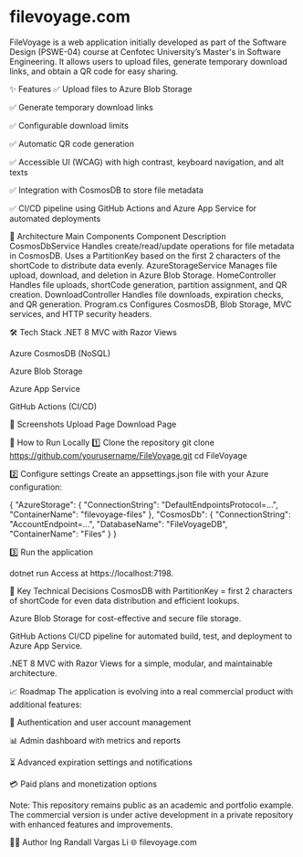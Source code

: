 # filevoyage.com

FileVoyage is a web application initially developed as part of the Software Design (PSWE-04) course at Cenfotec University’s Master's in Software Engineering.
It allows users to upload files, generate temporary download links, and obtain a QR code for easy sharing.

✨ Features
✅ Upload files to Azure Blob Storage

✅ Generate temporary download links

✅ Configurable download limits

✅ Automatic QR code generation

✅ Accessible UI (WCAG) with high contrast, keyboard navigation, and alt texts

✅ Integration with CosmosDB to store file metadata

✅ CI/CD pipeline using GitHub Actions and Azure App Service for automated deployments

📂 Architecture
Main Components
Component	Description
CosmosDbService	Handles create/read/update operations for file metadata in CosmosDB. Uses a PartitionKey based on the first 2 characters of the shortCode to distribute data evenly.
AzureStorageService	Manages file upload, download, and deletion in Azure Blob Storage.
HomeController	Handles file uploads, shortCode generation, partition assignment, and QR creation.
DownloadController	Handles file downloads, expiration checks, and QR generation.
Program.cs	Configures CosmosDB, Blob Storage, MVC services, and HTTP security headers.

🛠️ Tech Stack
.NET 8 MVC with Razor Views

Azure CosmosDB (NoSQL)

Azure Blob Storage

Azure App Service

GitHub Actions (CI/CD)

📸 Screenshots
Upload Page	Download Page

🚀 How to Run Locally
1️⃣ Clone the repository
git clone https://github.com/yourusername/FileVoyage.git
cd FileVoyage

2️⃣ Configure settings
Create an appsettings.json file with your Azure configuration:

{
  "AzureStorage": {
    "ConnectionString": "DefaultEndpointsProtocol=...",
    "ContainerName": "filevoyage-files"
  },
  "CosmosDb": {
    "ConnectionString": "AccountEndpoint=...",
    "DatabaseName": "FileVoyageDB",
    "ContainerName": "Files"
  }
}


3️⃣ Run the application

dotnet run
Access at https://localhost:7198.

🧩 Key Technical Decisions
CosmosDB with PartitionKey = first 2 characters of shortCode for even data distribution and efficient lookups.

Azure Blob Storage for cost-effective and secure file storage.

GitHub Actions CI/CD pipeline for automated build, test, and deployment to Azure App Service.

.NET 8 MVC with Razor Views for a simple, modular, and maintainable architecture.

📈 Roadmap
The application is evolving into a real commercial product with additional features:

🔐 Authentication and user account management

📊 Admin dashboard with metrics and reports

⏳ Advanced expiration settings and notifications

💳 Paid plans and monetization options

Note: This repository remains public as an academic and portfolio example.
The commercial version is under active development in a private repository with enhanced features and improvements.

👨‍💻 Author
Ing Randall Vargas Li
🌐 filevoyage.com


